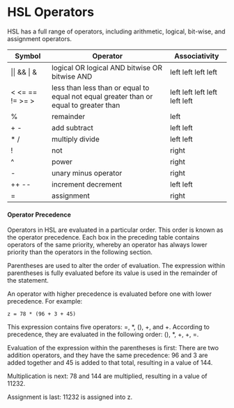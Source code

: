 # HSL Operators

HSL has a full range of operators, including arithmetic, logical, bit-wise, and assignment operators.

&#x20;

| **Symbol**      | **Operator**                                                                          | **Associativity**             |
| --------------- | ------------------------------------------------------------------------------------- | ----------------------------- |
| \|\| && \| &    | logical OR logical AND bitwise OR bitwise AND                                         | left left left left           |
| < <= == != >= > | less than less than or equal to equal not equal greater than or equal to greater than | left left left left left left |
| %               | remainder                                                                             | left                          |
| + -             | add subtract                                                                          | left left                     |
| \* /            | multiply divide                                                                       | left left                     |
| !               | not                                                                                   | right                         |
| ^               | power                                                                                 | right                         |
| -               | unary minus operator                                                                  | right                         |
| ++ --           | increment decrement                                                                   | left left                     |
| =               | assignment                                                                            | right                         |

&#x20;

#### Operator Precedence

Operators in HSL are evaluated in a particular order. This order is known as the operator precedence. Each box in the preceding table contains operators of the same priority, whereby an operator has always lower priority than the operators in the following section.

Parentheses are used to alter the order of evaluation. The expression within parentheses is fully evaluated before its value is used in the remainder of the statement.

An operator with higher precedence is evaluated before one with lower precedence. For example:

```clike
z = 78 * (96 + 3 + 45)
```

This expression contains five operators: =, \*, (), +, and +. According to precedence, they are evaluated in the following order: (), \*, +, +, =.

Evaluation of the expression within the parentheses is first: There are two addition operators, and they have the same precedence: 96 and 3 are added together and 45 is added to that total, resulting in a value of 144.

Multiplication is next: 78 and 144 are multiplied, resulting in a value of 11232.

Assignment is last: 11232 is assigned into z.
